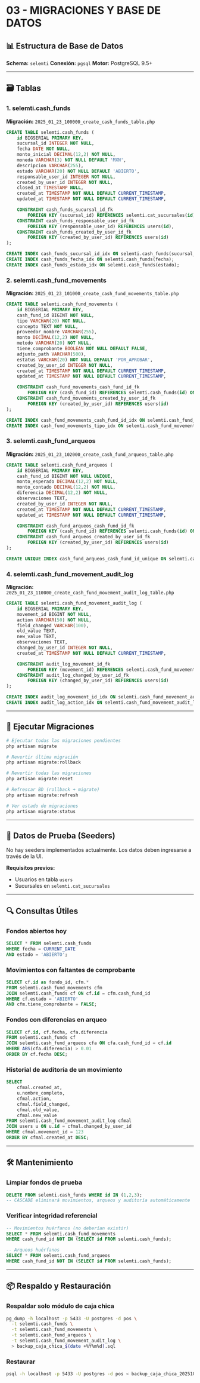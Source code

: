 # 03 - MIGRACIONES Y BASE DE DATOS

## 📊 Estructura de Base de Datos

**Schema:** `selemti`
**Conexión:** `pgsql`
**Motor:** PostgreSQL 9.5+

---

## 🗃️ Tablas

### 1. selemti.cash_funds

**Migración:** `2025_01_23_100000_create_cash_funds_table.php`

```sql
CREATE TABLE selemti.cash_funds (
    id BIGSERIAL PRIMARY KEY,
    sucursal_id INTEGER NOT NULL,
    fecha DATE NOT NULL,
    monto_inicial DECIMAL(12,2) NOT NULL,
    moneda VARCHAR(3) NOT NULL DEFAULT 'MXN',
    descripcion VARCHAR(255),
    estado VARCHAR(20) NOT NULL DEFAULT 'ABIERTO',
    responsable_user_id INTEGER NOT NULL,
    created_by_user_id INTEGER NOT NULL,
    closed_at TIMESTAMP NULL,
    created_at TIMESTAMP NOT NULL DEFAULT CURRENT_TIMESTAMP,
    updated_at TIMESTAMP NOT NULL DEFAULT CURRENT_TIMESTAMP,

    CONSTRAINT cash_funds_sucursal_id_fk
        FOREIGN KEY (sucursal_id) REFERENCES selemti.cat_sucursales(id),
    CONSTRAINT cash_funds_responsable_user_id_fk
        FOREIGN KEY (responsable_user_id) REFERENCES users(id),
    CONSTRAINT cash_funds_created_by_user_id_fk
        FOREIGN KEY (created_by_user_id) REFERENCES users(id)
);

CREATE INDEX cash_funds_sucursal_id_idx ON selemti.cash_funds(sucursal_id);
CREATE INDEX cash_funds_fecha_idx ON selemti.cash_funds(fecha);
CREATE INDEX cash_funds_estado_idx ON selemti.cash_funds(estado);
```

### 2. selemti.cash_fund_movements

**Migración:** `2025_01_23_101000_create_cash_fund_movements_table.php`

```sql
CREATE TABLE selemti.cash_fund_movements (
    id BIGSERIAL PRIMARY KEY,
    cash_fund_id BIGINT NOT NULL,
    tipo VARCHAR(20) NOT NULL,
    concepto TEXT NOT NULL,
    proveedor_nombre VARCHAR(255),
    monto DECIMAL(12,2) NOT NULL,
    metodo VARCHAR(20) NOT NULL,
    tiene_comprobante BOOLEAN NOT NULL DEFAULT FALSE,
    adjunto_path VARCHAR(500),
    estatus VARCHAR(20) NOT NULL DEFAULT 'POR_APROBAR',
    created_by_user_id INTEGER NOT NULL,
    created_at TIMESTAMP NOT NULL DEFAULT CURRENT_TIMESTAMP,
    updated_at TIMESTAMP NOT NULL DEFAULT CURRENT_TIMESTAMP,

    CONSTRAINT cash_fund_movements_cash_fund_id_fk
        FOREIGN KEY (cash_fund_id) REFERENCES selemti.cash_funds(id) ON DELETE CASCADE,
    CONSTRAINT cash_fund_movements_created_by_user_id_fk
        FOREIGN KEY (created_by_user_id) REFERENCES users(id)
);

CREATE INDEX cash_fund_movements_cash_fund_id_idx ON selemti.cash_fund_movements(cash_fund_id);
CREATE INDEX cash_fund_movements_tipo_idx ON selemti.cash_fund_movements(tipo);
```

### 3. selemti.cash_fund_arqueos

**Migración:** `2025_01_23_102000_create_cash_fund_arqueos_table.php`

```sql
CREATE TABLE selemti.cash_fund_arqueos (
    id BIGSERIAL PRIMARY KEY,
    cash_fund_id BIGINT NOT NULL UNIQUE,
    monto_esperado DECIMAL(12,2) NOT NULL,
    monto_contado DECIMAL(12,2) NOT NULL,
    diferencia DECIMAL(12,2) NOT NULL,
    observaciones TEXT,
    created_by_user_id INTEGER NOT NULL,
    created_at TIMESTAMP NOT NULL DEFAULT CURRENT_TIMESTAMP,
    updated_at TIMESTAMP NOT NULL DEFAULT CURRENT_TIMESTAMP,

    CONSTRAINT cash_fund_arqueos_cash_fund_id_fk
        FOREIGN KEY (cash_fund_id) REFERENCES selemti.cash_funds(id) ON DELETE CASCADE,
    CONSTRAINT cash_fund_arqueos_created_by_user_id_fk
        FOREIGN KEY (created_by_user_id) REFERENCES users(id)
);

CREATE UNIQUE INDEX cash_fund_arqueos_cash_fund_id_unique ON selemti.cash_fund_arqueos(cash_fund_id);
```

### 4. selemti.cash_fund_movement_audit_log

**Migración:** `2025_01_23_110000_create_cash_fund_movement_audit_log_table.php`

```sql
CREATE TABLE selemti.cash_fund_movement_audit_log (
    id BIGSERIAL PRIMARY KEY,
    movement_id BIGINT NOT NULL,
    action VARCHAR(50) NOT NULL,
    field_changed VARCHAR(100),
    old_value TEXT,
    new_value TEXT,
    observaciones TEXT,
    changed_by_user_id INTEGER NOT NULL,
    created_at TIMESTAMP NOT NULL DEFAULT CURRENT_TIMESTAMP,

    CONSTRAINT audit_log_movement_id_fk
        FOREIGN KEY (movement_id) REFERENCES selemti.cash_fund_movements(id) ON DELETE CASCADE,
    CONSTRAINT audit_log_changed_by_user_id_fk
        FOREIGN KEY (changed_by_user_id) REFERENCES users(id)
);

CREATE INDEX audit_log_movement_id_idx ON selemti.cash_fund_movement_audit_log(movement_id);
CREATE INDEX audit_log_action_idx ON selemti.cash_fund_movement_audit_log(action);
```

---

## 🔄 Ejecutar Migraciones

```bash
# Ejecutar todas las migraciones pendientes
php artisan migrate

# Revertir última migración
php artisan migrate:rollback

# Revertir todas las migraciones
php artisan migrate:reset

# Refrescar BD (rollback + migrate)
php artisan migrate:refresh

# Ver estado de migraciones
php artisan migrate:status
```

---

## 📝 Datos de Prueba (Seeders)

No hay seeders implementados actualmente. Los datos deben ingresarse a través de la UI.

**Requisitos previos:**
- Usuarios en tabla `users`
- Sucursales en `selemti.cat_sucursales`

---

## 🔍 Consultas Útiles

### Fondos abiertos hoy
```sql
SELECT * FROM selemti.cash_funds
WHERE fecha = CURRENT_DATE
AND estado = 'ABIERTO';
```

### Movimientos con faltantes de comprobante
```sql
SELECT cf.id as fondo_id, cfm.*
FROM selemti.cash_fund_movements cfm
JOIN selemti.cash_funds cf ON cf.id = cfm.cash_fund_id
WHERE cf.estado = 'ABIERTO'
AND cfm.tiene_comprobante = FALSE;
```

### Fondos con diferencias en arqueo
```sql
SELECT cf.id, cf.fecha, cfa.diferencia
FROM selemti.cash_funds cf
JOIN selemti.cash_fund_arqueos cfa ON cfa.cash_fund_id = cf.id
WHERE ABS(cfa.diferencia) > 0.01
ORDER BY cf.fecha DESC;
```

### Historial de auditoría de un movimiento
```sql
SELECT
    cfmal.created_at,
    u.nombre_completo,
    cfmal.action,
    cfmal.field_changed,
    cfmal.old_value,
    cfmal.new_value
FROM selemti.cash_fund_movement_audit_log cfmal
JOIN users u ON u.id = cfmal.changed_by_user_id
WHERE cfmal.movement_id = 123
ORDER BY cfmal.created_at DESC;
```

---

## 🛠️ Mantenimiento

### Limpiar fondos de prueba
```sql
DELETE FROM selemti.cash_funds WHERE id IN (1,2,3);
-- CASCADE eliminará movimientos, arqueos y auditoría automáticamente
```

### Verificar integridad referencial
```sql
-- Movimientos huérfanos (no deberían existir)
SELECT * FROM selemti.cash_fund_movements
WHERE cash_fund_id NOT IN (SELECT id FROM selemti.cash_funds);

-- Arqueos huérfanos
SELECT * FROM selemti.cash_fund_arqueos
WHERE cash_fund_id NOT IN (SELECT id FROM selemti.cash_funds);
```

---

## 📦 Respaldo y Restauración

### Respaldar solo módulo de caja chica
```bash
pg_dump -h localhost -p 5433 -U postgres -d pos \
  -t selemti.cash_funds \
  -t selemti.cash_fund_movements \
  -t selemti.cash_fund_arqueos \
  -t selemti.cash_fund_movement_audit_log \
  > backup_caja_chica_$(date +%Y%m%d).sql
```

### Restaurar
```bash
psql -h localhost -p 5433 -U postgres -d pos < backup_caja_chica_20251023.sql
```
